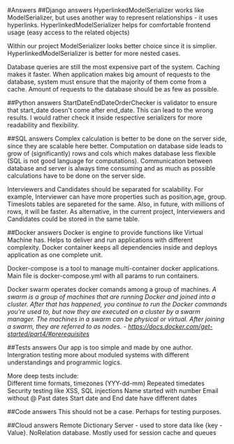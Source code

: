 #Answers
##Django answers
HyperlinkedModelSerializer works like ModelSerializer, but uses another way to represent relationships - it uses hyperlinks.
HyperlinkedModelSerializer helps for comfortable frontend usage (easy access to the related objects)

Within our project ModelSerializer looks better choice since it is simplier. HyperlinkedModelSerializer is better for more nested cases.

Database queries are still the most expensive part of the system. Caching makes it faster. When application makes big amount of requests to the database, system must ensure that the majority of them come from a cache. Amount of requests to the database should be as few as possible.

##Python answers
StartDateEndDateOrderChecker is validator to ensure that start_date doesn't come after end_date. This can lead to the wrong results. I would rather check it inside respective serializers for more readability and flexibility.

##SQL answers
Complex calculation is better to be done on the server side, since they are scalable here better. Computation on database side leads to grow of (significantly) rows and cols which makes database less flexible (SQL is not good language for computations). Communication between database and server is always time consuming and as much as possible calculations have to be done on the server side.

Interviewers and Candidates should be separated for scalability. For example, Interviewer can have more properties such as position,age, group. Timeslots tables are separeted for the same. Also, in future, with millions of rows, it will be faster. As alternative, in the current project, Interviewers and Candidates could be stored in the same table.

##Docker answers
Docker is engine to provide functions like Virtual Machine has.
Helps to deliver and run applications with different complexity.
Docker container keeps all dependencies inside and deploys application as one complete unit.  

Docker-compose is a tool to manage multi-container docker applications. Main file is docker-compose.yml with all params to run containers.

Docker swarm operates docker comands among a group of machines.
<i>A swarm is a group of machines that are running Docker and joined into a cluster. After that has happened, you continue to run the Docker commands you’re used to, but now they are executed on a cluster by a swarm manager. The machines in a swarm can be physical or virtual. After joining a swarm, they are referred to as nodes. - https://docs.docker.com/get-started/part4/#prerequisites</i>

##Tests answers
Our app is too simple and made by one author.
Intergration testing more about moduled systems with different understandings and programmic logics.

More deep tests include:  
Different time formats, timezones (YYY-dd-mm)
Repeated timedates
Security testing like XSS, SQL injections
Name started with number
Email without @
Past dates
Start date and End date have different dates

##Code answers
This should not be a case. Perhaps for testing purposes.

##Cloud answers
Remote Dictionary Server - used to store data like {key - Value}.
NoRelation database. 
Mostly used for session cache and queues